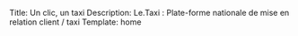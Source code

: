 Title: Un clic, un taxi
Description: Le.Taxi : Plate-forme nationale de mise en relation client / taxi
Template: home



